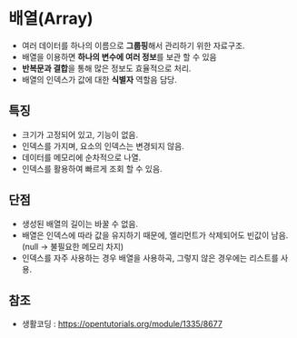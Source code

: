 # 배열(Array)

- 여러 데이터를 하나의 이름으로 **그룹핑**해서 관리하기 위한 자료구조.
- 배열을 이용하면 **하나의 변수에 여러 정보**를 보관 할 수 있음
- **반복문과 결합**을 통해 많은 정보도 효율적으로 처리.
- 배열의 인덱스가 값에 대한 **식별자** 역할음 담당.

## 특징
- 크기가 고정되어 있고, 기능이 없음.
- 인덱스를 가지며, 요소의 인덱스는 변경되지 않음.
- 데이터를 메모리에 순차적으로 나열.
- 인덱스를 활용하여 빠르게 조회 할 수 있음.

## 단점
- 생성된 배열의 길이는 바꿀 수 없음.
- 배열은 인덱스에 따라 값을 유지하기 때문에, 엘리먼트가 삭제되어도 빈값이 남음.(null -> 불필요한 메모리 차지)
- 인덱스를 자주 사용하는 경우 배열을 사용하곡, 그렇지 않은 경우에는 리스트를 사용.

## 참조
- 생활코딩 : https://opentutorials.org/module/1335/8677

